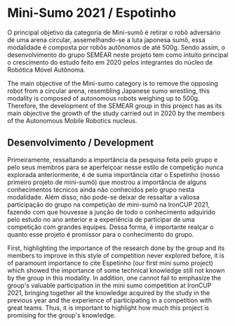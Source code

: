 # **Mini-Sumo 2021** / **Espotinho**

O principal objetivo da categoria de Mini-sumô é retirar o robô adversário de uma arena circular, assemelhando-se a luta japonesa sumô, essa modalidade é composta por robôs autônomos de até 500g. Sendo assim, o desenvolvimento do grupo SEMEAR neste projeto tem como intuito principal o crescimento do estudo feito em 2020 pelos integrantes do núcleo de Robótica Móvel Autônoma.

The main objective of the Mini-sumo category is to remove the opposing robot from a circular arena, resembling Japanese sumo wrestling, this modality is composed of autonomous robots weighing up to 500g. Therefore, the development of the SEMEAR group in this project has as its main objective the growth of the study carried out in 2020 by the members of the Autonomous Mobile Robotics nucleus.

## Desenvolvimento / Development

Primeiramente, ressaltando a importância da pesquisa feita pelo grupo e pelo seus membros para se aperfeiçoar nesse estilo de competição nunca explorada anteriormente, é de suma importância citar o Espetinho (nosso primeiro projeto de mini-sumô) que mostrou a importância de alguns conhecimentos técnicos ainda não conhecidos pelo grupo nesta modalidade. Além disso, não pode-se deixar de ressaltar a valiosa participação do grupo na competição de mini-sumô na IronCUP 2021, fazendo com que houvesse a junção de todo o conhecimento adquirido pelo estudo no ano anterior e a experiência de participar de uma competição com grandes equipes. Dessa forma, é importante realçar o quanto esse projeto é promissor para o conhecimento do grupo.

First, highlighting the importance of the research done by the group and its members to improve in this style of competition never explored before, it is of paramount importance to cite Espetinho (our first mini sumo project) which showed the importance of some technical knowledge still not known by the group in this modality. In addition, one cannot fail to emphasize the group's valuable participation in the mini sumo competition at IronCUP 2021, bringing together all the knowledge acquired by the study in the previous year and the experience of participating in a competition with great teams. Thus, it is important to highlight how much this project is promising for the group's knowledge.

